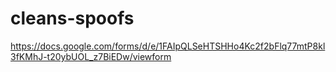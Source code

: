 # cleans-spoofs

https://docs.google.com/forms/d/e/1FAIpQLSeHTSHHo4Kc2f2bFlq77mtP8kl3fKMhJ-t20ybUOL_z7BiEDw/viewform
